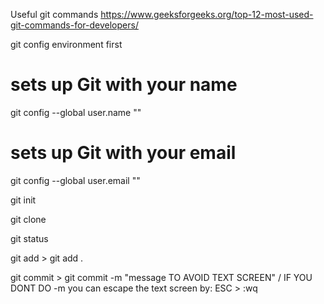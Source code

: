 Useful git commands
https://www.geeksforgeeks.org/top-12-most-used-git-commands-for-developers/

git config environment first
# sets up Git with your name

git config --global user.name "<Your-Full-Name>"

# sets up Git with your email

git config --global user.email "<your-email-address>"

git init


git clone

git status

git add > git add .

git commit > git commit -m "message TO AVOID TEXT SCREEN" / IF YOU DONT DO -m you can escape the text screen by: ESC > :wq
